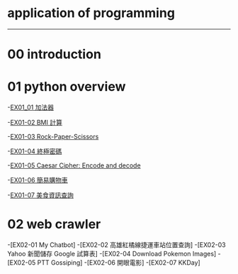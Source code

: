 # application of programming
-------
# 00 introduction
# 01 python overview
-[EX01_01 加法器](https://github.com/Otter333/nohehe/blob/main/EX01_01_%E5%8A%A0%E6%B3%95%E5%99%A8.ipynb)

-[EX01-02 BMI 計算](https://github.com/Otter333/nohehe/blob/main/EX01_02_BMI_%E8%A8%88%E7%AE%97.ipynb)

-[EX01-03 Rock-Paper-Scissors](https://github.com/Otter333/nohehe/blob/main/EX01_03_Rock_Paper_Scissors.ipynb)

-[EX01-04 終極密碼](https://github.com/Otter333/nohehe/blob/main/EX01_04_%E7%B5%82%E6%A5%B5%E5%AF%86%E7%A2%BC.ipynb)

-[EX01-05 Caesar Cipher: Encode and decode](https://github.com/Otter333/nohehe/blob/main/EX01_05_Caesar_Cipher_Encode_and_decode.ipynb)

-[EX01-06 簡易購物車](https://github.com/Otter333/nohehe/blob/main/EX01_06_%E7%B0%A1%E6%98%93%E8%B3%BC%E7%89%A9%E8%BB%8A.ipynb)

-[EX01-07 美食資訊查詢](https://github.com/Otter333/nohehe/blob/main/EX01_07_%E7%BE%8E%E9%A3%9F%E8%B3%87%E8%A8%8A%E6%9F%A5%E8%A9%A2.ipynb)
# 02 web crawler
-[EX02-01 My Chatbot]
-[EX02-02 高雄紅橘線捷運車站位置查詢]
-[EX02-03 Yahoo 新聞儲存 Google 試算表]
-[EX02-04 Download Pokemon Images]
-[EX02-05 PTT Gossiping]
-[EX02-06 開眼電影]
-[EX02-07 KKDay]
